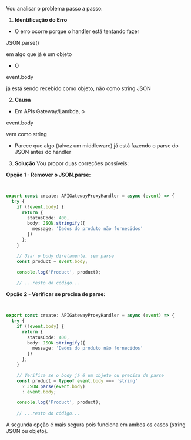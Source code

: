 Vou analisar o problema passo a passo:

1. **Identificação do Erro**
- O erro ocorre porque o handler está tentando fazer 

JSON.parse()

 em algo que já é um objeto
- O 

event.body

 já está sendo recebido como objeto, não como string JSON

2. **Causa**
- Em APIs Gateway/Lambda, o 

event.body

 vem como string
- Parece que algo (talvez um middleware) já está fazendo o parse do JSON antes do handler

3. **Solução**
Vou propor duas correções possíveis:

**Opção 1 - Remover o JSON.parse:**

```typescript


export const create: APIGatewayProxyHandler = async (event) => {
  try {
    if (!event.body) {
      return {
        statusCode: 400,
        body: JSON.stringify({
          message: 'Dados do produto não fornecidos'
        })
      };
    }

    // Usar o body diretamente, sem parse
    const product = event.body;

    console.log('Product', product);
    
    // ...resto do código...
```

**Opção 2 - Verificar se precisa de parse:**

```typescript


export const create: APIGatewayProxyHandler = async (event) => {
  try {
    if (!event.body) {
      return {
        statusCode: 400,
        body: JSON.stringify({
          message: 'Dados do produto não fornecidos'
        })
      };
    }

    // Verifica se o body já é um objeto ou precisa de parse
    const product = typeof event.body === 'string' 
      ? JSON.parse(event.body) 
      : event.body;

    console.log('Product', product);
    
    // ...resto do código...
```

A segunda opção é mais segura pois funciona em ambos os casos (string JSON ou objeto).
